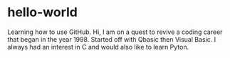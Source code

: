 # hello-world
Learning how to use GitHub.
Hi,
I am on a quest to revive a coding career that began in the year 1998.
Started off with Qbasic then Visual Basic. I always had an interest in C and would also like to learn Pyton.
